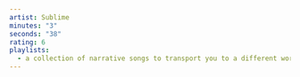 ```yaml
---
artist: Sublime
minutes: "3"
seconds: "38"
rating: 6
playlists:
  - a collection of narrative songs to transport you to a different world
---
```

